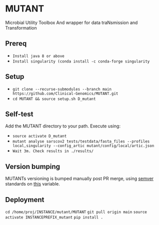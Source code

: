 # MUTANT
Microbial Utility Toolbox And wrapper for data traNsmission and Transformation

## Prereq
* `Install java 8 or above`
* `Install singularity (conda install -c conda-forge singularity`

## Setup
* `git clone --recurse-submodules --branch main https://github.com/Clinical-Genomics/MUTANT.git`
* `cd MUTANT && source setup.sh D_mutant` 

## Self-test
Add the MUTANT directory to your path. Execute using:

* `source activate D_mutant`
* `mutant analyse sarscov2 tests/testdata/fasta_files --profiles local,singularity --config_artic mutant/config/local/artic.json` 
* `Wait 3m. Check results in ./results/` 

## Version bumping

MUTANTs versioning is bumped manually post PR merge, using [semver](https://semver.org/) standards on [this](https://github.com/Clinical-Genomics/MUTANT/blob/main/mutant/__init__.py#L3) variable.

## Deployment

`cd /home/proj/INSTANCE/mutant/MUTANT`
`git pull origin main`
`source activate INSTANCEPREFIX_mutant`
`pip install .`
